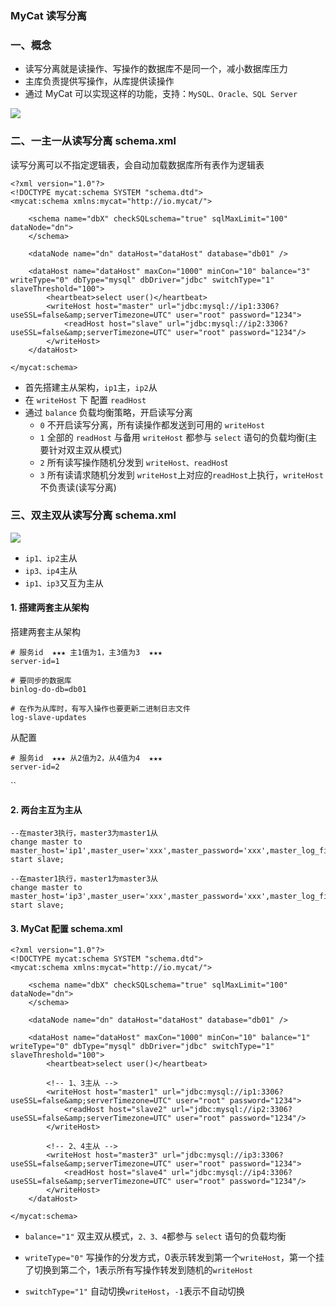 ### MyCat 读写分离

### 一、概念
* 读写分离就是读操作、写操作的数据库不是同一个，减小数据库压力
* 主库负责提供写操作，从库提供读操作
* 通过 MyCat 可以实现这样的功能，支持：`MySQL、Oracle、SQL Server`

![](https://fgq233.github.io/imgs/mysql/mycat7.png)


### 二、一主一从读写分离  schema.xml
读写分离可以不指定逻辑表，会自动加载数据库所有表作为逻辑表

```
<?xml version="1.0"?>
<!DOCTYPE mycat:schema SYSTEM "schema.dtd">
<mycat:schema xmlns:mycat="http://io.mycat/">

    <schema name="dbX" checkSQLschema="true" sqlMaxLimit="100" dataNode="dn">
    </schema>
 
    <dataNode name="dn" dataHost="dataHost" database="db01" />
 
    <dataHost name="dataHost" maxCon="1000" minCon="10" balance="3" writeType="0" dbType="mysql" dbDriver="jdbc" switchType="1"  slaveThreshold="100">
        <heartbeat>select user()</heartbeat>
        <writeHost host="master" url="jdbc:mysql://ip1:3306?useSSL=false&amp;serverTimezone=UTC" user="root" password="1234"> 
            <readHost host="slave" url="jdbc:mysql://ip2:3306?useSSL=false&amp;serverTimezone=UTC" user="root" password="1234"/> 
        </writeHost>
    </dataHost>

</mycat:schema>
```

* 首先搭建主从架构，`ip1`主，`ip2`从
* 在 `writeHost` 下 配置 `readHost`
* 通过 `balance` 负载均衡策略，开启读写分离 
  * `0` 不开启读写分离，所有读操作都发送到可用的 `writeHost`
  * `1` 全部的 `readHost` 与备用 `writeHost` 都参与 `select` 语句的负载均衡(主要针对双主双从模式)
  * `2` 所有读写操作随机分发到 `writeHost、readHos`t
  * `3` 所有读请求随机分发到 `writeHost`上对应的`readHost`上执行，`writeHost` 不负责读(读写分离)


 
### 三、双主双从读写分离  schema.xml
![](https://fgq233.github.io/imgs/mysql/mycat8.png)

* `ip1、ip2`主从
* `ip3、ip4`主从
* `ip1、ip3`又互为主从
#### 1. 搭建两套主从架构
搭建两套主从架构

```
# 服务id  ★★★ 主1值为1，主3值为3  ★★★
server-id=1         

# 要同步的数据库
binlog-do-db=db01

# 在作为从库时，有写入操作也要更新二进制日志文件
log-slave-updates
```

从配置
 
```
# 服务id  ★★★ 从2值为2，从4值为4  ★★★
server-id=2
```

``
#### 2. 两台主互为主从
```
--在master3执行，master3为master1从
change master to master_host='ip1',master_user='xxx',master_password='xxx',master_log_file='xxx',master_log_pos=xxx;
start slave;

--在master1执行，master1为master3从
change master to master_host='ip3',master_user='xxx',master_password='xxx',master_log_file='xxx',master_log_pos=xxx;
start slave;
```


#### 3. MyCat 配置 schema.xml
```
<?xml version="1.0"?>
<!DOCTYPE mycat:schema SYSTEM "schema.dtd">
<mycat:schema xmlns:mycat="http://io.mycat/">

    <schema name="dbX" checkSQLschema="true" sqlMaxLimit="100" dataNode="dn">
    </schema>
 
    <dataNode name="dn" dataHost="dataHost" database="db01" />
 
    <dataHost name="dataHost" maxCon="1000" minCon="10" balance="1" writeType="0" dbType="mysql" dbDriver="jdbc" switchType="1" slaveThreshold="100">
        <heartbeat>select user()</heartbeat>
        
        <!-- 1、3主从 -->
        <writeHost host="master1" url="jdbc:mysql://ip1:3306?useSSL=false&amp;serverTimezone=UTC" user="root" password="1234"> 
            <readHost host="slave2" url="jdbc:mysql://ip2:3306?useSSL=false&amp;serverTimezone=UTC" user="root" password="1234"/> 
        </writeHost>
        
        <!-- 2、4主从 -->
        <writeHost host="master3" url="jdbc:mysql://ip3:3306?useSSL=false&amp;serverTimezone=UTC" user="root" password="1234"> 
            <readHost host="slave4" url="jdbc:mysql://ip4:3306?useSSL=false&amp;serverTimezone=UTC" user="root" password="1234"/> 
        </writeHost>
    </dataHost>

</mycat:schema>
```

* `balance="1"` 双主双从模式，`2、3、4`都参与 `select` 语句的负载均衡

* `writeType="0"` 写操作的分发方式，0表示转发到第一个`writeHost`，第一个挂了切换到第二个，1表示所有写操作转发到随机的`writeHost`

* `switchType="1"` 自动切换`writeHost`，`-1`表示不自动切换